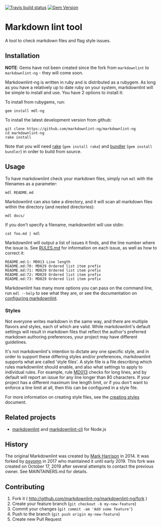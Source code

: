 [![Travis build status](http://api.travis-ci.com/markdownlint-ng/markdownlint-ng.svg)](https://travis-ci.com/markdownlint-ng/markdownlint-ng)
[![Gem Version](https://badge.fury.io/rb/mdl.svg)](http://badge.fury.io/rb/mdl-ng)

# Markdown lint tool

A tool to check markdown files and flag style issues.

## Installation

**NOTE**: Gems have not been created since the fork from `markdownlint` to
`markdownlint-ng` - they will come soon.

Markdownlint-ng is written in ruby and is distributed as a rubygem. As long as
you have a relatively up to date ruby on your system, markdownlint will be
simple to install and use. You have 2 options to install it:

To install from rubygems, run:

    gem install mdl-ng

To install the latest development version from github:

    git clone https://github.com/markdownlint-ng/markdownlint-ng
    cd markdownlint-ng
    rake install

Note that you will need [rake](https://github.com/ruby/rake)
(`gem install rake`) and [bundler](https://github.com/bundler/bundler)
(`gem install bundler`) in order to build from source.

## Usage

To have markdownlint check your markdown files, simply run `mdl` with the
filenames as a parameter:

    mdl README.md

Markdownlint can also take a directory, and it will scan all markdown files
within the directory (and nested directories):

    mdl docs/

If you don't specify a filename, markdownlint will use stdin:

    cat foo.md | mdl

Markdownlint will output a list of issues it finds, and the line number where
the issue is. See [RULES.md](docs/RULES.md) for information on each issue, as
well as how to correct it:

    README.md:1: MD013 Line length
    README.md:70: MD029 Ordered list item prefix
    README.md:71: MD029 Ordered list item prefix
    README.md:72: MD029 Ordered list item prefix
    README.md:73: MD029 Ordered list item prefix

Markdownlint has many more options you can pass on the command line, run
`mdl --help` to see what they are, or see the documentation on
[configuring markdownlint](docs/configuration.md).

### Styles

Not everyone writes markdown in the same way, and there are multiple flavors
and styles, each of which are valid. While markdownlint's default settings
will result in markdown files that reflect the author's preferred markdown
authoring preferences, your project may have different guidelines.

It's not markdownlint's intention to dictate any one specific style, and in
order to support these differing styles and/or preferences, markdownlint
supports what are called 'style files'. A style file is a file describing
which rules markdownlint should enable, and also what settings to apply to
individual rules. For example, rule [MD013](docs/RULES.md#md013---line-length)
checks for long lines, and by default will report an issue for any line longer
than 80 characters. If your project has a different maximum line length limit,
or if you don't want to enforce a line limit at all, then this can be
configured in a style file.

For more information on creating style files, see the
[creating styles](docs/creating_styles.md) document.

## Related projects

- [markdownlint](https://github.com/DavidAnson/markdownlint) and 
  [markdownlint-cli](https://github.com/igorshubovych/markdownlint-cli) for
  Node.js

## History

The original Markdownlint was created by [Mark
Harrison](https://github.com/mivok) in 2014. It was forked by
[psyomn](https://github.com/psyomn) in 2017 who maintained it until early 2019.
This fork was created on October 17, 2019 after several attempts to contact the
previous owner. See MAINTAINERS.md for details.

## Contributing

1. Fork it ( <http://github.com/markdownlint-ng/markdownlint-ng/fork> )
1. Create your feature branch (`git checkout -b my-new-feature`)
1. Commit your changes (`git commit -am 'Add some feature'`)
1. Push to the branch (`git push origin my-new-feature`)
1. Create new Pull Request
